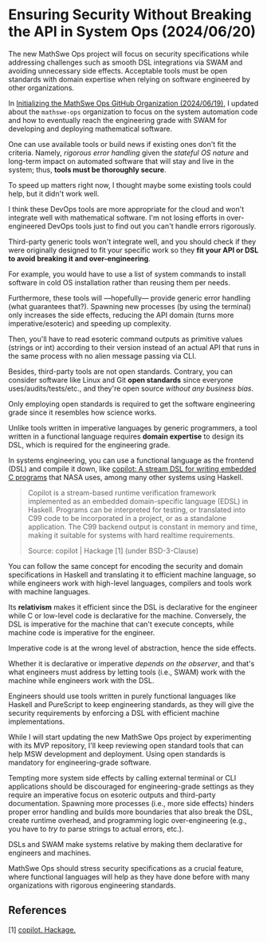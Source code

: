 <!-- Copyright (c) 2024 Tobias Briones. All rights reserved. -->
<!-- SPDX-License-Identifier: CC-BY-4.0 -->
<!-- This file is part of https://github.com/tobiasbriones/blog -->

# Ensuring Security Without Breaking the API in System Ops (2024/06/20)

The new MathSwe Ops project will focus on security specifications while
addressing challenges such as smooth DSL integrations via SWAM and avoiding
unnecessary side effects. Acceptable tools must be open standards with domain
expertise when relying on software engineered by other organizations.

In [Initializing the MathSwe Ops GitHub Organization (2024/06/19)](/initializing-the-mathswe-ops-github-organization-2024-06-19),
I updated about the `mathswe-ops` organization to focus on the system automation
code and how to eventually reach the engineering grade with SWAM for developing
and deploying mathematical software.

One can use available tools or build news if existing ones don't fit the
criteria. Namely, *rigorous error handling* given the *stateful OS nature* and
long-term impact on automated software that will stay and live in the system;
thus, **tools must be thoroughly secure**.

To speed up matters right now, I thought maybe some existing tools could help,
but it didn't work well.

I think these DevOps tools are more appropriate for the cloud and won't
integrate well with mathematical software. I'm not losing efforts in
over-engineered DevOps tools just to find out you can't handle errors
rigorously.

Third-party generic tools won't integrate well, and you should check if they
were originally designed to fit your specific work so they **fit your API or
DSL to avoid breaking it and over-engineering**.

For example, you would have to use a list of system commands to install software
in cold OS installation rather than reusing them per needs.

Furthermore, these tools will —hopefully— provide generic error handling (what
guarantees that?). Spawning new processes (by using the terminal) only increases
the side effects, reducing the API domain (turns more imperative/esoteric) and
speeding up complexity.

Then, you'll have to read esoteric command outputs as primitive values (strings
or int) according to their version instead of an actual API that runs in the
same process with no alien message passing via CLI.

Besides, third-party tools are not open standards. Contrary, you can consider
software like Linux and Git **open standards** since everyone
uses/audits/tests/etc., and they're open source *without any business bias*.

Only employing open standards is required to get the software engineering grade
since it resembles how science works.

Unlike tools written in imperative languages by generic programmers, a tool
written in a functional language requires **domain expertise** to design its
DSL, which is required for the engineering grade.

In systems engineering, you can use a functional language as the frontend
(DSL) and compile it down, like
[copilot: A stream DSL for writing embedded C programs](https://hackage.haskell.org/package/copilot)
that NASA uses, among many other systems using Haskell.

> Copilot is a stream-based runtime verification framework implemented as an
> embedded domain-specific language (EDSL) in Haskell. Programs can be
> interpreted for testing, or translated into C99 code to be incorporated in a
> project, or as a standalone application. The C99 backend output is constant in
> memory and time, making it suitable for systems with hard realtime
> requirements.
>
> Source: copilot \| Hackage [1] (under BSD-3-Clause)

You can follow the same concept for encoding the security and domain
specifications in Haskell and translating it to efficient machine language, so
while engineers work with high-level languages, compilers and tools work with
machine languages.

Its **relativism** makes it efficient since the DSL is declarative for the
engineer while C or low-level code is declarative for the machine. Conversely,
the DSL is imperative for the machine that can't execute concepts, while machine
code is imperative for the engineer.

Imperative code is at the wrong level of abstraction, hence the side effects.

Whether it is declarative or imperative *depends on the observer*, and that's
what engineers must address by letting tools (i.e., SWAM) work with the machine
while engineers work with the DSL.

Engineers should use tools written in purely functional languages like Haskell
and PureScript to keep engineering standards, as they will give the security
requirements by enforcing a DSL with efficient machine implementations.

While I will start updating the new MathSwe Ops project by experimenting with
its MVP repository, I'll keep reviewing open standard tools that can help MSW
development and deployment. Using open standards is mandatory for
engineering-grade software.

Tempting more system side effects by calling external terminal or CLI
applications should be discouraged for engineering-grade settings as they
require an imperative focus on esoteric outputs and third-party documentation.
Spawning more processes (i.e., more side effects) hinders proper error handling
and builds more boundaries that also break the DSL, create runtime overhead, and
programming logic over-engineering (e.g., you have to *try to* parse strings to
actual errors, etc.).

DSLs and SWAM make systems relative by making them declarative for engineers and
machines.

MathSwe Ops should stress security specifications as a crucial feature, where
functional languages will help as they have done before with many organizations
with rigorous engineering standards.

## References

[1] [copilot. Hackage.](https://hackage.haskell.org/package/copilot)

